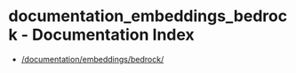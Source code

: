 # documentation_embeddings_bedrock - Documentation Index

- [/documentation/embeddings/bedrock/](./_documentation_embeddings_bedrock_.md)
